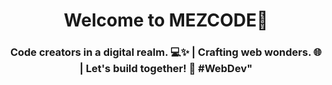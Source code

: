 <h1 align="center">Welcome to MEZCODE🦄</h1>

<h3 align="center">Code creators in a digital realm. 💻✨ | Crafting web wonders. 🌐 | Let's build together! 🚀 #WebDev"</h3>
